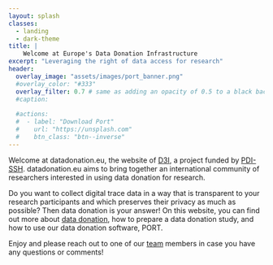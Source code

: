 ```yaml
---
layout: splash
classes:
  - landing
  - dark-theme
title: | 
    Welcome at Europe's Data Donation Infrastructure
excerpt: "Leveraging the right of data access for research"
header:
  overlay_image: "assets/images/port_banner.png"
  #overlay_color: "#333"
  overlay_filter: 0.7 # same as adding an opacity of 0.5 to a black background
  #caption: 
    
  #actions:
  #  - label: "Download Port"
  #    url: "https://unsplash.com"
  #    btn_class: "btn--inverse"
---
```



Welcome at datadonation.eu, the website of [D3I](/d3i/), a project funded by [PDI-SSH](https://pdi-ssh.nl/en/). datadonation.eu aims to bring together an international community of researchers interested in using data donation for research. 

Do you want to collect digital trace data in a way that is transparent to your research participants and which preserves their privacy as much as possible? Then data donation is your answer! On this website, you can find out more about [data donation](/data-donation/), how to prepare a data donation study, and how to use our data donation software, PORT. 

Enjoy and please reach out to one of our [team](/team/) members in case you have any questions or comments!
